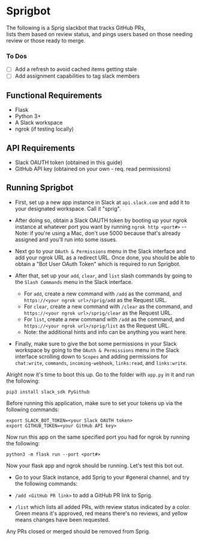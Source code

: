 # Sprigbot 

The following is a Sprig slackbot that tracks GitHub PRs,  
lists them based on review status, and pings users based
on those needing review or those ready to merge. 

### To Dos
- [ ] Add a refresh to avoid cached items getting stale
- [ ] Add assignment capabilities to tag slack members 

## Functional Requirements 
- Flask 
- Python 3+ 
- A Slack workspace 
- ngrok (if testing locally)

## API Requirements
- Slack OAUTH token (obtained in this guide)
- GitHub API key (obtained on your own - req. read permissions)

## Running Sprigbot
- First, set up a new app instance in Slack at `api.slack.com` and add it 
to your designated workspace. Call it "sprig". 

- After doing so, obtain a Slack OAUTH token by booting up your ngrok 
instance at whatever port you want by running `ngrok http <port#>`
    -- Note: if you're using a Mac, don't use 5000 because that's already
    assigned and you'll run into some issues. 

- Next go to your `OAuth & Permissions` menu in the Slack interface
and add your ngrok URL as a redirect URL. Once done, you should be able
to obtain a "Bot User OAuth Token" which is required to run Sprigbot. 

- After that, set up your `add`, `clear`, and `list` slash commands by going to
the `Slash Commands` menu in the Slack interface. 
    - For `add`, create a new command with `/add` as the command, and
    `https://<your ngrok url>/sprig/add` as the Request URL. 
    - For `clear`, create a new command with `/clear` as the command, and 
    `https://<your ngrok url>/sprig/clear` as the Request URL. 
    - For `list`, create a new command with `/add` as the command, and 
    `https://<your ngrok url>/sprig/list` as the Request URL.
    - Note: the additional hints and info can be anything you want here.

- Finally, make sure to give the bot some permissions in your Slack 
workspace by going to the `OAuth & Permissions` menu in the Slack interface
scrolling down to `Scopes` and adding permissions for `chat:write`, 
`commands`, `incoming-webhook`, `links:read`, and `links:write`.

Alright now it's time to boot this up. Go to the folder with `app.py` in it
and run the following: 

```
pip3 install slack_sdk PyGithub
```

Before running this application, make sure to set your tokens up via the 
following commands:

```
export SLACK_BOT_TOKEN=<your Slack OAUTH token> 
export GITHUB_TOKEN=<your GitHub API key>  
```

Now run this app on the same specified port you had for ngrok by running the
following:

```
python3 -m flask run --port <port#> 
```

Now your flask app and ngrok should be running. Let's test this bot out. 

- Go to your Slack instance, add Sprig to your #general channel, and try
the following commands: 

- `/add <GitHub PR link>` to add a GitHub PR link to Sprig.
- `/list` which lists all added PRs, with review status indicated by a color.
Green means it's approved, red means there's no reviews, and yellow means
changes have been requested.

Any PRs closed or merged should be removed from Sprig. 
